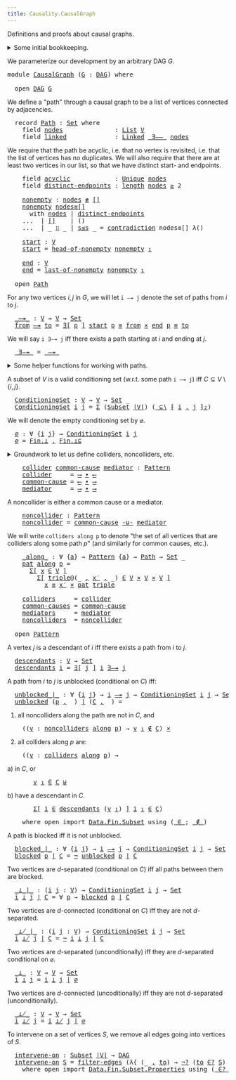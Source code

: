```yaml
---
title: Causality.CausalGraph
---
```


Definitions and proofs about causal graphs.

<details>
<summary>Some initial bookkeeping.</summary>
<div>
<pre class="Agda"><a id="153" class="Symbol">{-#</a> <a id="157" class="Keyword">OPTIONS</a> <a id="165" class="Pragma">--without-K</a> <a id="177" class="Pragma">--safe</a> <a id="184" class="Symbol">#-}</a>

<a id="189" class="Keyword">module</a> <a id="196" href="Causality.CausalGraph.html" class="Module">Causality.CausalGraph</a> <a id="218" class="Keyword">where</a>
</pre>
We import some of the other files in this project (to see the documentation for a module, click on its name).

<pre class="Agda"><a id="348" class="Keyword">open</a> <a id="353" class="Keyword">import</a> <a id="360" href="Causality.Data.Fin.Subset.html" class="Module">Causality.Data.Fin.Subset</a>
<a id="386" class="Keyword">open</a> <a id="391" class="Keyword">import</a> <a id="398" href="Causality.Data.Graph.html" class="Module">Causality.Data.Graph</a>
<a id="419" class="Keyword">open</a> <a id="424" class="Keyword">import</a> <a id="431" href="Causality.Data.Graphoid.html" class="Module">Causality.Data.Graphoid</a>
<a id="455" class="Keyword">open</a> <a id="460" class="Keyword">import</a> <a id="467" href="Causality.Data.List.html" class="Module">Causality.Data.List</a>
</pre>
<details>
<summary>Standard library imports.</summary>
<div>
<pre class="Agda"><a id="561" class="Keyword">open</a> <a id="566" class="Keyword">import</a> <a id="573" href="Data.Fin.html" class="Module">Data.Fin</a> <a id="582" class="Keyword">using</a> <a id="588" class="Symbol">(</a><a id="589" href="Data.Fin.Base.html#1307" class="Datatype">Fin</a><a id="592" class="Symbol">)</a>
<a id="594" class="Keyword">open</a> <a id="599" class="Keyword">import</a> <a id="606" href="Data.Fin.Subset.html" class="Module">Data.Fin.Subset</a> <a id="622" class="Keyword">using</a> <a id="628" class="Symbol">(</a><a id="629" href="Data.Fin.Subset.html#1059" class="Function">Subset</a><a id="635" class="Symbol">;</a> <a id="637" href="Data.Fin.Subset.html#2378" class="Function">⋃</a><a id="638" class="Symbol">)</a>
<a id="640" class="Keyword">import</a> <a id="647" href="Data.Fin.Subset.html" class="Module">Data.Fin.Subset</a> <a id="663" class="Symbol">as</a> <a id="666" class="Module">Fin</a>
<a id="670" class="Keyword">import</a> <a id="677" href="Data.Fin.Subset.Properties.html" class="Module">Data.Fin.Subset.Properties</a> <a id="704" class="Symbol">as</a> <a id="707" class="Module">Fin</a>
<a id="711" class="Keyword">open</a> <a id="716" class="Keyword">import</a> <a id="723" href="Data.List.html" class="Module">Data.List</a> <a id="733" class="Keyword">using</a> <a id="739" class="Symbol">(</a><a id="740" href="Agda.Builtin.List.html#130" class="Datatype">List</a><a id="744" class="Symbol">;</a> <a id="746" href="Agda.Builtin.List.html#182" class="InductiveConstructor Operator">_∷_</a><a id="749" class="Symbol">;</a> <a id="751" href="Data.List.Base.html#7370" class="InductiveConstructor">[]</a><a id="753" class="Symbol">;</a> <a id="755" href="Data.List.Base.html#5067" class="Function">length</a><a id="761" class="Symbol">)</a>
<a id="763" class="Keyword">open</a> <a id="768" class="Keyword">import</a> <a id="775" href="Data.List.Relation.Unary.Linked.html" class="Module">Data.List.Relation.Unary.Linked</a> <a id="807" class="Keyword">using</a> <a id="813" class="Symbol">(</a><a id="814" href="Data.List.Relation.Unary.Linked.html#1312" class="Datatype">Linked</a><a id="820" class="Symbol">)</a>
<a id="822" class="Keyword">open</a> <a id="827" class="Keyword">import</a> <a id="834" href="Data.List.Relation.Unary.Unique.Propositional.html" class="Module">Data.List.Relation.Unary.Unique.Propositional</a> <a id="880" class="Keyword">using</a> <a id="886" class="Symbol">(</a><a id="887" href="Data.List.Relation.Unary.Unique.Setoid.html#737" class="Datatype">Unique</a><a id="893" class="Symbol">)</a>
<a id="895" class="Keyword">import</a> <a id="902" href="Data.List.Relation.Unary.Unique.Propositional.Properties.html" class="Module">Data.List.Relation.Unary.Unique.Propositional.Properties</a> <a id="959" class="Symbol">as</a> <a id="962" class="Module">Unique</a>
<a id="969" class="Keyword">open</a> <a id="974" class="Keyword">import</a> <a id="981" href="Data.Nat.html" class="Module">Data.Nat</a> <a id="990" class="Keyword">using</a> <a id="996" class="Symbol">(</a><a id="997" href="Agda.Builtin.Nat.html#186" class="Datatype">ℕ</a><a id="998" class="Symbol">;</a> <a id="1000" href="Data.Nat.Base.html#1903" class="Function Operator">_≥_</a><a id="1003" class="Symbol">;</a> <a id="1005" href="Data.Nat.Base.html#1609" class="InductiveConstructor">s≤s</a><a id="1008" class="Symbol">)</a>
<a id="1010" class="Keyword">open</a> <a id="1015" class="Keyword">import</a> <a id="1022" href="Data.Product.html" class="Module">Data.Product</a> <a id="1035" class="Keyword">using</a> <a id="1041" class="Symbol">(</a><a id="1042" href="Data.Product.html#1094" class="Function">∃-syntax</a><a id="1050" class="Symbol">;</a> <a id="1052" href="Agda.Builtin.Sigma.html#148" class="Record">Σ</a><a id="1053" class="Symbol">;</a> <a id="1055" href="Data.Product.Base.html#867" class="Function">Σ-syntax</a><a id="1063" class="Symbol">;</a> <a id="1065" href="Data.Product.Base.html#1118" class="Function Operator">_×_</a><a id="1068" class="Symbol">;</a> <a id="1070" href="Agda.Builtin.Sigma.html#218" class="InductiveConstructor Operator">_,_</a><a id="1073" class="Symbol">)</a> <a id="1075" class="Keyword">renaming</a> <a id="1084" class="Symbol">(</a><a id="1085" href="Data.Product.Base.html#617" class="Field">proj₁</a> <a id="1091" class="Symbol">to</a> <a id="1094" class="Field">_₁</a><a id="1096" class="Symbol">)</a>
<a id="1098" class="Keyword">open</a> <a id="1103" class="Keyword">import</a> <a id="1110" href="Data.Sum.html" class="Module">Data.Sum</a> <a id="1119" class="Keyword">using</a> <a id="1125" class="Symbol">(</a><a id="1126" href="Data.Sum.Base.html#625" class="Datatype Operator">_⊎_</a><a id="1129" class="Symbol">)</a>
<a id="1131" class="Keyword">open</a> <a id="1136" class="Keyword">import</a> <a id="1143" href="Function.html" class="Module">Function</a> <a id="1152" class="Keyword">using</a> <a id="1158" class="Symbol">(</a><a id="1159" href="Function.Base.html#1115" class="Function Operator">_∘_</a><a id="1162" class="Symbol">;</a> <a id="1164" href="Function.Base.html#4062" class="Function Operator">case_of_</a><a id="1172" class="Symbol">)</a>
<a id="1174" class="Keyword">open</a> <a id="1179" class="Keyword">import</a> <a id="1186" href="Relation.Binary.PropositionalEquality.html" class="Module">Relation.Binary.PropositionalEquality</a> <a id="1224" class="Keyword">using</a> <a id="1230" class="Symbol">(</a><a id="1231" href="Agda.Builtin.Equality.html#133" class="Datatype Operator">_≡_</a><a id="1234" class="Symbol">;</a> <a id="1236" href="Relation.Binary.PropositionalEquality.Core.html#853" class="Function Operator">_≢_</a><a id="1239" class="Symbol">;</a> <a id="1241" href="Agda.Builtin.Equality.html#190" class="InductiveConstructor">refl</a><a id="1245" class="Symbol">)</a>
<a id="1247" class="Keyword">open</a> <a id="1252" class="Keyword">import</a> <a id="1259" href="Relation.Nullary.html" class="Module">Relation.Nullary</a> <a id="1276" class="Keyword">using</a> <a id="1282" class="Symbol">(</a><a id="1283" href="Relation.Nullary.Negation.Core.html#824" class="Function Operator">¬_</a><a id="1285" class="Symbol">;</a> <a id="1287" href="Relation.Nullary.Decidable.Core.html#2172" class="Function">¬?</a><a id="1289" class="Symbol">;</a> <a id="1291" href="Relation.Nullary.Negation.Core.html#1276" class="Function">contradiction</a><a id="1304" class="Symbol">)</a>
</pre></div>
</details>

<details>
<summary>Some utility functions, for use below.</summary>
<div>
<pre class="Agda"><a id="_-×-_"></a><a id="1411" href="Causality.CausalGraph.html#1411" class="Function Operator">_-×-_</a> <a id="1417" class="Symbol">:</a> <a id="1419" class="Symbol">∀</a> <a id="1421" class="Symbol">{</a><a id="1422" href="Causality.CausalGraph.html#1422" class="Bound">a</a> <a id="1424" href="Causality.CausalGraph.html#1424" class="Bound">b</a> <a id="1426" href="Causality.CausalGraph.html#1426" class="Bound">c</a><a id="1427" class="Symbol">}</a> <a id="1429" class="Symbol">{</a><a id="1430" href="Causality.CausalGraph.html#1430" class="Bound">A</a> <a id="1432" class="Symbol">:</a> <a id="1434" href="Agda.Primitive.html#320" class="Primitive">Set</a> <a id="1438" href="Causality.CausalGraph.html#1422" class="Bound">a</a><a id="1439" class="Symbol">}</a> <a id="1441" class="Symbol">→</a> <a id="1443" class="Symbol">(</a><a id="1444" href="Causality.CausalGraph.html#1430" class="Bound">A</a> <a id="1446" class="Symbol">→</a> <a id="1448" href="Agda.Primitive.html#320" class="Primitive">Set</a> <a id="1452" href="Causality.CausalGraph.html#1424" class="Bound">b</a><a id="1453" class="Symbol">)</a> <a id="1455" class="Symbol">→</a> <a id="1457" class="Symbol">(</a><a id="1458" href="Causality.CausalGraph.html#1430" class="Bound">A</a> <a id="1460" class="Symbol">→</a> <a id="1462" href="Agda.Primitive.html#320" class="Primitive">Set</a> <a id="1466" href="Causality.CausalGraph.html#1426" class="Bound">c</a><a id="1467" class="Symbol">)</a> <a id="1469" class="Symbol">→</a> <a id="1471" class="Symbol">(</a><a id="1472" href="Causality.CausalGraph.html#1430" class="Bound">A</a> <a id="1474" class="Symbol">→</a> <a id="1476" href="Agda.Primitive.html#320" class="Primitive">Set</a> <a id="1480" class="Symbol">_)</a>
<a id="1483" href="Causality.CausalGraph.html#1483" class="Bound">P</a> <a id="1485" href="Causality.CausalGraph.html#1411" class="Function Operator">-×-</a> <a id="1489" href="Causality.CausalGraph.html#1489" class="Bound">Q</a> <a id="1491" class="Symbol">=</a> <a id="1493" class="Symbol">λ</a> <a id="1495" href="Causality.CausalGraph.html#1495" class="Bound">x</a> <a id="1497" class="Symbol">→</a> <a id="1499" href="Causality.CausalGraph.html#1483" class="Bound">P</a> <a id="1501" href="Causality.CausalGraph.html#1495" class="Bound">x</a> <a id="1503" href="Data.Product.Base.html#1118" class="Function Operator">×</a> <a id="1505" href="Causality.CausalGraph.html#1489" class="Bound">Q</a> <a id="1507" href="Causality.CausalGraph.html#1495" class="Bound">x</a>

<a id="_-⊎-_"></a><a id="1510" href="Causality.CausalGraph.html#1510" class="Function Operator">_-⊎-_</a> <a id="1516" class="Symbol">:</a> <a id="1518" class="Symbol">∀</a> <a id="1520" class="Symbol">{</a><a id="1521" href="Causality.CausalGraph.html#1521" class="Bound">a</a> <a id="1523" href="Causality.CausalGraph.html#1523" class="Bound">b</a> <a id="1525" href="Causality.CausalGraph.html#1525" class="Bound">c</a><a id="1526" class="Symbol">}</a> <a id="1528" class="Symbol">{</a><a id="1529" href="Causality.CausalGraph.html#1529" class="Bound">A</a> <a id="1531" class="Symbol">:</a> <a id="1533" href="Agda.Primitive.html#320" class="Primitive">Set</a> <a id="1537" href="Causality.CausalGraph.html#1521" class="Bound">a</a><a id="1538" class="Symbol">}</a> <a id="1540" class="Symbol">→</a> <a id="1542" class="Symbol">(</a><a id="1543" href="Causality.CausalGraph.html#1529" class="Bound">A</a> <a id="1545" class="Symbol">→</a> <a id="1547" href="Agda.Primitive.html#320" class="Primitive">Set</a> <a id="1551" href="Causality.CausalGraph.html#1523" class="Bound">b</a><a id="1552" class="Symbol">)</a> <a id="1554" class="Symbol">→</a> <a id="1556" class="Symbol">(</a><a id="1557" href="Causality.CausalGraph.html#1529" class="Bound">A</a> <a id="1559" class="Symbol">→</a> <a id="1561" href="Agda.Primitive.html#320" class="Primitive">Set</a> <a id="1565" href="Causality.CausalGraph.html#1525" class="Bound">c</a><a id="1566" class="Symbol">)</a> <a id="1568" class="Symbol">→</a> <a id="1570" class="Symbol">(</a><a id="1571" href="Causality.CausalGraph.html#1529" class="Bound">A</a> <a id="1573" class="Symbol">→</a> <a id="1575" href="Agda.Primitive.html#320" class="Primitive">Set</a> <a id="1579" class="Symbol">_)</a>
<a id="1582" href="Causality.CausalGraph.html#1582" class="Bound">P</a> <a id="1584" href="Causality.CausalGraph.html#1510" class="Function Operator">-⊎-</a> <a id="1588" href="Causality.CausalGraph.html#1588" class="Bound">Q</a> <a id="1590" class="Symbol">=</a> <a id="1592" class="Symbol">λ</a> <a id="1594" href="Causality.CausalGraph.html#1594" class="Bound">x</a> <a id="1596" class="Symbol">→</a> <a id="1598" href="Causality.CausalGraph.html#1582" class="Bound">P</a> <a id="1600" href="Causality.CausalGraph.html#1594" class="Bound">x</a> <a id="1602" href="Data.Sum.Base.html#625" class="Datatype Operator">⊎</a> <a id="1604" href="Causality.CausalGraph.html#1588" class="Bound">Q</a> <a id="1606" href="Causality.CausalGraph.html#1594" class="Bound">x</a>
</pre></div>
</details>
</div>
</details>

We parameterize our development by an arbitrary DAG $G$.

<pre class="Agda"><a id="1715" class="Keyword">module</a> <a id="CausalGraph"></a><a id="1722" href="Causality.CausalGraph.html#1722" class="Module">CausalGraph</a> <a id="1734" class="Symbol">(</a><a id="1735" href="Causality.CausalGraph.html#1735" class="Bound">G</a> <a id="1737" class="Symbol">:</a> <a id="1739" href="Causality.Data.Graph.html#2298" class="Record">DAG</a><a id="1742" class="Symbol">)</a> <a id="1744" class="Keyword">where</a>

  <a id="1753" class="Keyword">open</a> <a id="1758" href="Causality.Data.Graph.html#2298" class="Module">DAG</a> <a id="1762" href="Causality.CausalGraph.html#1735" class="Bound">G</a>
</pre>
We define a "path" through a causal graph to be a list of vertices connected by adjacencies.

<pre class="Agda">  <a id="1873" class="Keyword">record</a> <a id="CausalGraph.Path"></a><a id="1880" href="Causality.CausalGraph.html#1880" class="Record">Path</a> <a id="1885" class="Symbol">:</a> <a id="1887" href="Agda.Primitive.html#320" class="Primitive">Set</a> <a id="1891" class="Keyword">where</a>
    <a id="1901" class="Keyword">field</a> <a id="CausalGraph.Path.nodes"></a><a id="1907" href="Causality.CausalGraph.html#1907" class="Field">nodes</a>              <a id="1926" class="Symbol">:</a> <a id="1928" href="Agda.Builtin.List.html#130" class="Datatype">List</a> <a id="1933" href="Causality.Data.Graph.html#745" class="Function">V</a>
    <a id="1939" class="Keyword">field</a> <a id="CausalGraph.Path.linked"></a><a id="1945" href="Causality.CausalGraph.html#1945" class="Field">linked</a>             <a id="1964" class="Symbol">:</a> <a id="1966" href="Data.List.Relation.Unary.Linked.html#1312" class="Datatype">Linked</a> <a id="1973" href="Causality.Data.Graph.html#985" class="Function Operator">_∃——_</a> <a id="1979" href="Causality.CausalGraph.html#1907" class="Field">nodes</a>
</pre>
We require that the path be acyclic, i.e. that no vertex is revisited, i.e. that the list of vertices
has no duplicates. We will also require that there are at least two vertices in our list, so that
we have distinct start- and endpoints.

<pre class="Agda">    <a id="2238" class="Keyword">field</a> <a id="CausalGraph.Path.acyclic"></a><a id="2244" href="Causality.CausalGraph.html#2244" class="Field">acyclic</a>            <a id="2263" class="Symbol">:</a> <a id="2265" href="Data.List.Relation.Unary.Unique.Setoid.html#737" class="Datatype">Unique</a> <a id="2272" href="Causality.CausalGraph.html#1907" class="Field">nodes</a>
    <a id="2282" class="Keyword">field</a> <a id="CausalGraph.Path.distinct-endpoints"></a><a id="2288" href="Causality.CausalGraph.html#2288" class="Field">distinct-endpoints</a> <a id="2307" class="Symbol">:</a> <a id="2309" href="Data.List.Base.html#5067" class="Function">length</a> <a id="2316" href="Causality.CausalGraph.html#1907" class="Field">nodes</a> <a id="2322" href="Data.Nat.Base.html#1903" class="Function Operator">≥</a> <a id="2324" class="Number">2</a>

    <a id="CausalGraph.Path.nonempty"></a><a id="2331" href="Causality.CausalGraph.html#2331" class="Function">nonempty</a> <a id="2340" class="Symbol">:</a> <a id="2342" href="Causality.CausalGraph.html#1907" class="Field">nodes</a> <a id="2348" href="Relation.Binary.PropositionalEquality.Core.html#853" class="Function Operator">≢</a> <a id="2350" href="Agda.Builtin.List.html#167" class="InductiveConstructor">[]</a>
    <a id="2357" href="Causality.CausalGraph.html#2331" class="Function">nonempty</a> <a id="2366" href="Causality.CausalGraph.html#2366" class="Bound">nodes≡[]</a>
      <a id="2381" class="Keyword">with</a> <a id="2386" href="Causality.CausalGraph.html#1907" class="Field">nodes</a> <a id="2392" class="Symbol">|</a> <a id="2394" href="Causality.CausalGraph.html#2288" class="Field">distinct-endpoints</a>
    <a id="2417" class="Symbol">...</a>  <a id="2422" class="Symbol">|</a> <a id="2424" href="Agda.Builtin.List.html#167" class="InductiveConstructor">[]</a>    <a id="2430" class="Symbol">|</a> <a id="2432" class="Symbol">()</a>
    <a id="2439" class="Symbol">...</a>  <a id="2444" class="Symbol">|</a> <a id="2446" class="Symbol">_</a> <a id="2448" href="Agda.Builtin.List.html#182" class="InductiveConstructor Operator">∷</a> <a id="2450" class="Symbol">_</a> <a id="2452" class="Symbol">|</a> <a id="2454" href="Data.Nat.Base.html#1609" class="InductiveConstructor">s≤s</a> <a id="2458" class="Symbol">_</a> <a id="2460" class="Symbol">=</a> <a id="2462" href="Relation.Nullary.Negation.Core.html#1276" class="Function">contradiction</a> <a id="2476" class="Bound">nodes≡[]</a> <a id="2485" class="Symbol">λ()</a>

    <a id="CausalGraph.Path.start"></a><a id="2494" href="Causality.CausalGraph.html#2494" class="Function">start</a> <a id="2500" class="Symbol">:</a> <a id="2502" href="Causality.Data.Graph.html#745" class="Function">V</a>
    <a id="2508" href="Causality.CausalGraph.html#2494" class="Function">start</a> <a id="2514" class="Symbol">=</a> <a id="2516" href="Causality.Data.List.html#3092" class="Function">head-of-nonempty</a> <a id="2533" href="Causality.CausalGraph.html#2331" class="Function">nonempty</a> <a id="2542" href="Causality.CausalGraph.html#1094" class="Field Operator">₁</a>

    <a id="CausalGraph.Path.end"></a><a id="2549" href="Causality.CausalGraph.html#2549" class="Function">end</a> <a id="2553" class="Symbol">:</a> <a id="2555" href="Causality.Data.Graph.html#745" class="Function">V</a>
    <a id="2561" href="Causality.CausalGraph.html#2549" class="Function">end</a> <a id="2565" class="Symbol">=</a> <a id="2567" href="Causality.Data.List.html#2810" class="Function">last-of-nonempty</a> <a id="2584" href="Causality.CausalGraph.html#2331" class="Function">nonempty</a> <a id="2593" href="Causality.CausalGraph.html#1094" class="Field Operator">₁</a>

  <a id="2598" class="Keyword">open</a> <a id="2603" href="Causality.CausalGraph.html#1880" class="Module">Path</a>
</pre>
For any two vertices $i, j$ in $G$, we will let `i —↠ j` denote the set of paths from $i$ to $j$.

<pre class="Agda">  <a id="CausalGraph._—↠_"></a><a id="2722" href="Causality.CausalGraph.html#2722" class="Function Operator">_—↠_</a> <a id="2727" class="Symbol">:</a> <a id="2729" href="Causality.Data.Graph.html#745" class="Function">V</a> <a id="2731" class="Symbol">→</a> <a id="2733" href="Causality.Data.Graph.html#745" class="Function">V</a> <a id="2735" class="Symbol">→</a> <a id="2737" href="Agda.Primitive.html#320" class="Primitive">Set</a>
  <a id="2743" href="Causality.CausalGraph.html#2743" class="Bound">from</a> <a id="2748" href="Causality.CausalGraph.html#2722" class="Function Operator">—↠</a> <a id="2751" href="Causality.CausalGraph.html#2751" class="Bound">to</a> <a id="2754" class="Symbol">=</a> <a id="2756" href="Data.Product.html#1094" class="Function">∃[</a> <a id="2759" href="Causality.CausalGraph.html#2759" class="Bound">p</a> <a id="2761" href="Data.Product.html#1094" class="Function">]</a> <a id="2763" href="Causality.CausalGraph.html#2494" class="Function">start</a> <a id="2769" href="Causality.CausalGraph.html#2759" class="Bound">p</a> <a id="2771" href="Agda.Builtin.Equality.html#133" class="Datatype Operator">≡</a> <a id="2773" href="Causality.CausalGraph.html#2743" class="Bound">from</a> <a id="2778" href="Data.Product.Base.html#1118" class="Function Operator">×</a> <a id="2780" href="Causality.CausalGraph.html#2549" class="Function">end</a> <a id="2784" href="Causality.CausalGraph.html#2759" class="Bound">p</a> <a id="2786" href="Agda.Builtin.Equality.html#133" class="Datatype Operator">≡</a> <a id="2788" href="Causality.CausalGraph.html#2751" class="Bound">to</a>
</pre>
We will say `i ∃—↠ j` iff there exists a path starting at $i$ and ending at $j$.

<pre class="Agda">  <a id="CausalGraph._∃—↠_"></a><a id="2888" href="Causality.CausalGraph.html#2888" class="Function Operator">_∃—↠_</a> <a id="2894" class="Symbol">=</a> <a id="2896" href="Causality.CausalGraph.html#2722" class="Function Operator">_—↠_</a>
</pre>
<details>
<summary>Some helper functions for working with paths.</summary>
<div>
<pre class="Agda">  <a id="CausalGraph.triples-along"></a><a id="2997" href="Causality.CausalGraph.html#2997" class="Function">triples-along</a> <a id="3011" class="Symbol">:</a> <a id="3013" href="Causality.CausalGraph.html#1880" class="Record">Path</a> <a id="3018" class="Symbol">→</a> <a id="3020" href="Agda.Builtin.List.html#130" class="Datatype">List</a> <a id="3025" class="Symbol">(</a><a id="3026" href="Causality.Data.Graph.html#745" class="Function">V</a> <a id="3028" href="Data.Product.Base.html#1118" class="Function Operator">×</a> <a id="3030" href="Causality.Data.Graph.html#745" class="Function">V</a> <a id="3032" href="Data.Product.Base.html#1118" class="Function Operator">×</a> <a id="3034" href="Causality.Data.Graph.html#745" class="Function">V</a><a id="3035" class="Symbol">)</a>
  <a id="3039" href="Causality.CausalGraph.html#2997" class="Function">triples-along</a> <a id="3053" class="Symbol">=</a> <a id="3055" href="Causality.Data.List.html#2358" class="Function">triples</a> <a id="3063" href="Function.Base.html#1115" class="Function Operator">∘</a> <a id="3065" href="Causality.CausalGraph.html#1907" class="Field">nodes</a>

  <a id="CausalGraph._visits_"></a><a id="3074" href="Causality.CausalGraph.html#3074" class="Function Operator">_visits_</a> <a id="3083" class="Symbol">:</a> <a id="3085" class="Symbol">(</a><a id="3086" href="Causality.CausalGraph.html#3086" class="Bound">p</a> <a id="3088" class="Symbol">:</a> <a id="3090" href="Causality.CausalGraph.html#1880" class="Record">Path</a><a id="3094" class="Symbol">)</a> <a id="3096" class="Symbol">→</a> <a id="3098" class="Symbol">(</a><a id="3099" href="Causality.CausalGraph.html#3099" class="Bound">v</a> <a id="3101" class="Symbol">:</a> <a id="3103" href="Causality.Data.Graph.html#745" class="Function">V</a><a id="3104" class="Symbol">)</a> <a id="3106" class="Symbol">→</a> <a id="3108" href="Agda.Primitive.html#320" class="Primitive">Set</a>
  <a id="3114" href="Causality.CausalGraph.html#3114" class="Bound">p</a> <a id="3116" href="Causality.CausalGraph.html#3074" class="Function Operator">visits</a> <a id="3123" href="Causality.CausalGraph.html#3123" class="Bound">v</a> <a id="3125" class="Symbol">=</a> <a id="3127" href="Causality.CausalGraph.html#3123" class="Bound">v</a> <a id="3129" href="Data.List.Membership.Setoid.html#856" class="Function Operator">∈</a> <a id="3131" href="Causality.CausalGraph.html#1907" class="Field">nodes</a> <a id="3137" href="Causality.CausalGraph.html#3114" class="Bound">p</a>
    <a id="3143" class="Keyword">where</a> <a id="3149" class="Keyword">open</a> <a id="3154" class="Keyword">import</a> <a id="3161" href="Data.List.Membership.Propositional.html" class="Module">Data.List.Membership.Propositional</a> <a id="3196" class="Keyword">using</a> <a id="3202" class="Symbol">(</a><a id="3203" href="Data.List.Membership.Setoid.html#856" class="Function Operator">_∈_</a><a id="3206" class="Symbol">)</a>
</pre></div>
</details>

A subset of $V$ is a valid conditioning set (w.r.t. some path `i —↠ j`) iff $C \subseteq V \setminus \{ i , j \}$.

<pre class="Agda">  <a id="CausalGraph.ConditioningSet"></a><a id="3357" href="Causality.CausalGraph.html#3357" class="Function">ConditioningSet</a> <a id="3373" class="Symbol">:</a> <a id="3375" href="Causality.Data.Graph.html#745" class="Function">V</a> <a id="3377" class="Symbol">→</a> <a id="3379" href="Causality.Data.Graph.html#745" class="Function">V</a> <a id="3381" class="Symbol">→</a> <a id="3383" href="Agda.Primitive.html#320" class="Primitive">Set</a> <a id="3387" class="Symbol">_</a>
  <a id="3391" href="Causality.CausalGraph.html#3357" class="Function">ConditioningSet</a> <a id="3407" href="Causality.CausalGraph.html#3407" class="Bound">i</a> <a id="3409" href="Causality.CausalGraph.html#3409" class="Bound">j</a> <a id="3411" class="Symbol">=</a> <a id="3413" href="Agda.Builtin.Sigma.html#148" class="Record">Σ</a> <a id="3415" class="Symbol">(</a><a id="3416" href="Data.Fin.Subset.html#1059" class="Function">Subset</a> <a id="3423" href="Causality.Data.Graph.html#734" class="Function">|V|</a><a id="3426" class="Symbol">)</a> <a id="3428" class="Symbol">(</a><a id="3429" href="Causality.Data.Fin.Subset.html#5305" class="Function Operator">_⊆∖</a> <a id="3433" href="Causality.Data.Fin.Subset.html#5360" class="Function Operator">⁅</a> <a id="3435" href="Causality.CausalGraph.html#3407" class="Bound">i</a> <a id="3437" href="Agda.Builtin.Sigma.html#218" class="InductiveConstructor Operator">,</a> <a id="3439" href="Causality.CausalGraph.html#3409" class="Bound">j</a> <a id="3441" href="Causality.Data.Fin.Subset.html#5360" class="Function Operator">⁆₂</a><a id="3443" class="Symbol">)</a>
</pre>
We will denote the empty conditioning set by $\varnothing$.

<pre class="Agda">  <a id="CausalGraph.∅"></a><a id="3521" href="Causality.CausalGraph.html#3521" class="Function">∅</a> <a id="3523" class="Symbol">:</a> <a id="3525" class="Symbol">∀</a> <a id="3527" class="Symbol">{</a><a id="3528" href="Causality.CausalGraph.html#3528" class="Bound">i</a> <a id="3530" href="Causality.CausalGraph.html#3530" class="Bound">j</a><a id="3531" class="Symbol">}</a> <a id="3533" class="Symbol">→</a> <a id="3535" href="Causality.CausalGraph.html#3357" class="Function">ConditioningSet</a> <a id="3551" href="Causality.CausalGraph.html#3528" class="Bound">i</a> <a id="3553" href="Causality.CausalGraph.html#3530" class="Bound">j</a>
  <a id="3557" href="Causality.CausalGraph.html#3521" class="Function">∅</a> <a id="3559" class="Symbol">=</a> <a id="3561" href="Data.Fin.Subset.html#1208" class="Function">Fin.⊥</a> <a id="3567" href="Agda.Builtin.Sigma.html#218" class="InductiveConstructor Operator">,</a> <a id="3569" href="Data.Fin.Subset.Properties.html#4375" class="Function">Fin.⊥⊆</a>
</pre>
<details>
<summary>Groundwork to let us define colliders, noncolliders, etc.</summary>
<div>
<pre class="Agda">  <a id="3684" class="Keyword">module</a> <a id="CausalGraph.Pattern"></a><a id="3691" href="Causality.CausalGraph.html#3691" class="Module">Pattern</a> <a id="3699" class="Keyword">where</a>

    <a id="CausalGraph.Pattern.Pattern"></a><a id="3710" href="Causality.CausalGraph.html#3710" class="Function">Pattern</a> <a id="3718" class="Symbol">:</a> <a id="3720" class="Symbol">∀</a> <a id="3722" class="Symbol">{</a><a id="3723" href="Causality.CausalGraph.html#3723" class="Bound">a</a><a id="3724" class="Symbol">}</a> <a id="3726" class="Symbol">→</a> <a id="3728" href="Agda.Primitive.html#320" class="Primitive">Set</a> <a id="3732" class="Symbol">_</a>
    <a id="3738" href="Causality.CausalGraph.html#3710" class="Function">Pattern</a> <a id="3746" class="Symbol">{</a><a id="3747" href="Causality.CausalGraph.html#3747" class="Bound">a</a><a id="3748" class="Symbol">}</a> <a id="3750" class="Symbol">=</a> <a id="3752" href="Causality.Data.Graph.html#745" class="Function">V</a> <a id="3754" href="Data.Product.Base.html#1118" class="Function Operator">×</a> <a id="3756" href="Causality.Data.Graph.html#745" class="Function">V</a> <a id="3758" href="Data.Product.Base.html#1118" class="Function Operator">×</a> <a id="3760" href="Causality.Data.Graph.html#745" class="Function">V</a> <a id="3762" class="Symbol">→</a> <a id="3764" href="Agda.Primitive.html#320" class="Primitive">Set</a> <a id="3768" href="Causality.CausalGraph.html#3747" class="Bound">a</a>


    <a id="3776" class="Keyword">module</a> <a id="CausalGraph.Pattern.Notation"></a><a id="3783" href="Causality.CausalGraph.html#3783" class="Module">Notation</a> <a id="3792" class="Keyword">where</a>

      <a id="CausalGraph.Pattern.Notation._∙_"></a><a id="3805" href="Causality.CausalGraph.html#3805" class="Function Operator">_∙_</a> <a id="3809" class="Symbol">:</a> <a id="3811" class="Symbol">∀</a> <a id="3813" class="Symbol">{</a><a id="3814" href="Causality.CausalGraph.html#3814" class="Bound">a</a> <a id="3816" href="Causality.CausalGraph.html#3816" class="Bound">b</a><a id="3817" class="Symbol">}</a> <a id="3819" class="Symbol">→</a> <a id="3821" class="Symbol">(</a><a id="3822" href="Causality.Data.Graph.html#745" class="Function">V</a> <a id="3824" class="Symbol">→</a> <a id="3826" href="Causality.Data.Graph.html#745" class="Function">V</a> <a id="3828" class="Symbol">→</a> <a id="3830" href="Agda.Primitive.html#320" class="Primitive">Set</a> <a id="3834" href="Causality.CausalGraph.html#3814" class="Bound">a</a><a id="3835" class="Symbol">)</a> <a id="3837" class="Symbol">→</a> <a id="3839" class="Symbol">(</a><a id="3840" href="Causality.Data.Graph.html#745" class="Function">V</a> <a id="3842" class="Symbol">→</a> <a id="3844" href="Causality.Data.Graph.html#745" class="Function">V</a> <a id="3846" class="Symbol">→</a> <a id="3848" href="Agda.Primitive.html#320" class="Primitive">Set</a> <a id="3852" href="Causality.CausalGraph.html#3816" class="Bound">b</a><a id="3853" class="Symbol">)</a> <a id="3855" class="Symbol">→</a> <a id="3857" href="Causality.CausalGraph.html#3710" class="Function">Pattern</a>
      <a id="3871" href="Causality.CausalGraph.html#3871" class="Bound Operator">_l-x_</a> <a id="3877" href="Causality.CausalGraph.html#3805" class="Function Operator">∙</a> <a id="3879" href="Causality.CausalGraph.html#3879" class="Bound Operator">_x-r_</a> <a id="3885" class="Symbol">=</a> <a id="3887" class="Symbol">λ{</a> <a id="3890" class="Symbol">(</a><a id="3891" href="Causality.CausalGraph.html#3891" class="Bound">l</a> <a id="3893" href="Agda.Builtin.Sigma.html#218" class="InductiveConstructor Operator">,</a> <a id="3895" href="Causality.CausalGraph.html#3895" class="Bound">x</a> <a id="3897" href="Agda.Builtin.Sigma.html#218" class="InductiveConstructor Operator">,</a> <a id="3899" href="Causality.CausalGraph.html#3899" class="Bound">r</a><a id="3900" class="Symbol">)</a> <a id="3902" class="Symbol">→</a> <a id="3904" href="Causality.CausalGraph.html#3891" class="Bound">l</a> <a id="3906" href="Causality.CausalGraph.html#3871" class="Bound Operator">l-x</a> <a id="3910" href="Causality.CausalGraph.html#3895" class="Bound">x</a> <a id="3912" href="Data.Product.Base.html#1118" class="Function Operator">×</a> <a id="3914" href="Causality.CausalGraph.html#3895" class="Bound">x</a> <a id="3916" href="Causality.CausalGraph.html#3879" class="Bound Operator">x-r</a> <a id="3920" href="Causality.CausalGraph.html#3899" class="Bound">r</a> <a id="3922" class="Symbol">}</a>

      <a id="CausalGraph.Pattern.Notation.⟶"></a><a id="3931" href="Causality.CausalGraph.html#3931" class="Function">⟶</a> <a id="3933" class="Symbol">=</a> <a id="3935" href="Causality.Data.Graph.html#822" class="Function Operator">_∃⟶_</a>
      <a id="CausalGraph.Pattern.Notation.⟵"></a><a id="3946" href="Causality.CausalGraph.html#3946" class="Function">⟵</a> <a id="3948" class="Symbol">=</a> <a id="3950" href="Causality.Data.Graph.html#940" class="Function Operator">_∃⟵_</a>

    <a id="3960" class="Keyword">open</a> <a id="3965" href="Causality.CausalGraph.html#3783" class="Module">Notation</a>
</pre></div>
</details>

<pre class="Agda">    <a id="CausalGraph.Pattern.collider"></a><a id="4009" href="Causality.CausalGraph.html#4009" class="Function">collider</a> <a id="CausalGraph.Pattern.common-cause"></a><a id="4018" href="Causality.CausalGraph.html#4018" class="Function">common-cause</a> <a id="CausalGraph.Pattern.mediator"></a><a id="4031" href="Causality.CausalGraph.html#4031" class="Function">mediator</a> <a id="4040" class="Symbol">:</a> <a id="4042" href="Causality.CausalGraph.html#3710" class="Function">Pattern</a>
    <a id="4054" href="Causality.CausalGraph.html#4009" class="Function">collider</a>     <a id="4067" class="Symbol">=</a> <a id="4069" href="Causality.CausalGraph.html#3931" class="Function">⟶</a> <a id="4071" href="Causality.CausalGraph.html#3805" class="Function Operator">∙</a> <a id="4073" href="Causality.CausalGraph.html#3946" class="Function">⟵</a>
    <a id="4079" href="Causality.CausalGraph.html#4018" class="Function">common-cause</a> <a id="4092" class="Symbol">=</a> <a id="4094" href="Causality.CausalGraph.html#3946" class="Function">⟵</a> <a id="4096" href="Causality.CausalGraph.html#3805" class="Function Operator">∙</a> <a id="4098" href="Causality.CausalGraph.html#3931" class="Function">⟶</a>
    <a id="4104" href="Causality.CausalGraph.html#4031" class="Function">mediator</a>     <a id="4117" class="Symbol">=</a> <a id="4119" href="Causality.CausalGraph.html#3931" class="Function">⟶</a> <a id="4121" href="Causality.CausalGraph.html#3805" class="Function Operator">∙</a> <a id="4123" href="Causality.CausalGraph.html#3931" class="Function">⟶</a>
</pre>
A noncollider is either a common cause or a mediator.

<pre class="Agda">    <a id="CausalGraph.Pattern.noncollider"></a><a id="4197" href="Causality.CausalGraph.html#4197" class="Function">noncollider</a> <a id="4209" class="Symbol">:</a> <a id="4211" href="Causality.CausalGraph.html#3710" class="Function">Pattern</a>
    <a id="4223" href="Causality.CausalGraph.html#4197" class="Function">noncollider</a> <a id="4235" class="Symbol">=</a> <a id="4237" href="Causality.CausalGraph.html#4018" class="Function">common-cause</a> <a id="4250" href="Causality.CausalGraph.html#1510" class="Function Operator">-⊎-</a> <a id="4254" href="Causality.CausalGraph.html#4031" class="Function">mediator</a>
</pre>
We will write `colliders along p` to denote "the set of all vertices that are colliders along some path $p$"
(and similarly for common causes, etc.).

<pre class="Agda">    <a id="CausalGraph.Pattern._along_"></a><a id="4431" href="Causality.CausalGraph.html#4431" class="Function Operator">_along_</a> <a id="4439" class="Symbol">:</a> <a id="4441" class="Symbol">∀</a> <a id="4443" class="Symbol">{</a><a id="4444" href="Causality.CausalGraph.html#4444" class="Bound">a</a><a id="4445" class="Symbol">}</a> <a id="4447" class="Symbol">→</a> <a id="4449" href="Causality.CausalGraph.html#3710" class="Function">Pattern</a> <a id="4457" class="Symbol">{</a><a id="4458" href="Causality.CausalGraph.html#4444" class="Bound">a</a><a id="4459" class="Symbol">}</a> <a id="4461" class="Symbol">→</a> <a id="4463" href="Causality.CausalGraph.html#1880" class="Record">Path</a> <a id="4468" class="Symbol">→</a> <a id="4470" href="Agda.Primitive.html#320" class="Primitive">Set</a> <a id="4474" class="Symbol">_</a>
    <a id="4480" href="Causality.CausalGraph.html#4480" class="Bound">pat</a> <a id="4484" href="Causality.CausalGraph.html#4431" class="Function Operator">along</a> <a id="4490" href="Causality.CausalGraph.html#4490" class="Bound">p</a> <a id="4492" class="Symbol">=</a>
      <a id="4500" href="Data.Product.Base.html#867" class="Function">Σ[</a> <a id="4503" href="Causality.CausalGraph.html#4503" class="Bound">x</a> <a id="4505" href="Data.Product.Base.html#867" class="Function">∈</a> <a id="4507" href="Causality.Data.Graph.html#745" class="Function">V</a> <a id="4509" href="Data.Product.Base.html#867" class="Function">]</a>
        <a id="4519" href="Data.Product.Base.html#867" class="Function">Σ[</a> <a id="4522" href="Causality.CausalGraph.html#4522" class="Bound">triple</a><a id="4528" class="Symbol">@(_</a> <a id="4532" href="Agda.Builtin.Sigma.html#218" class="InductiveConstructor Operator">,</a> <a id="4534" href="Causality.CausalGraph.html#4534" class="Bound">x′</a> <a id="4537" href="Agda.Builtin.Sigma.html#218" class="InductiveConstructor Operator">,</a> <a id="4539" class="Symbol">_)</a> <a id="4542" href="Data.Product.Base.html#867" class="Function">∈</a> <a id="4544" href="Causality.Data.Graph.html#745" class="Function">V</a> <a id="4546" href="Data.Product.Base.html#1118" class="Function Operator">×</a> <a id="4548" href="Causality.Data.Graph.html#745" class="Function">V</a> <a id="4550" href="Data.Product.Base.html#1118" class="Function Operator">×</a> <a id="4552" href="Causality.Data.Graph.html#745" class="Function">V</a> <a id="4554" href="Data.Product.Base.html#867" class="Function">]</a>
          <a id="4566" href="Causality.CausalGraph.html#4503" class="Bound">x</a> <a id="4568" href="Agda.Builtin.Equality.html#133" class="Datatype Operator">≡</a> <a id="4570" href="Causality.CausalGraph.html#4534" class="Bound">x′</a> <a id="4573" href="Data.Product.Base.html#1118" class="Function Operator">×</a> <a id="4575" href="Causality.CausalGraph.html#4480" class="Bound">pat</a> <a id="4579" href="Causality.CausalGraph.html#4522" class="Bound">triple</a>

    <a id="CausalGraph.Pattern.colliders"></a><a id="4591" href="Causality.CausalGraph.html#4591" class="Function">colliders</a>     <a id="4605" class="Symbol">=</a> <a id="4607" href="Causality.CausalGraph.html#4009" class="Function">collider</a>
    <a id="CausalGraph.Pattern.common-causes"></a><a id="4620" href="Causality.CausalGraph.html#4620" class="Function">common-causes</a> <a id="4634" class="Symbol">=</a> <a id="4636" href="Causality.CausalGraph.html#4018" class="Function">common-cause</a>
    <a id="CausalGraph.Pattern.mediators"></a><a id="4653" href="Causality.CausalGraph.html#4653" class="Function">mediators</a>     <a id="4667" class="Symbol">=</a> <a id="4669" href="Causality.CausalGraph.html#4031" class="Function">mediator</a>
    <a id="CausalGraph.Pattern.noncolliders"></a><a id="4682" href="Causality.CausalGraph.html#4682" class="Function">noncolliders</a>  <a id="4696" class="Symbol">=</a> <a id="4698" href="Causality.CausalGraph.html#4197" class="Function">noncollider</a>

  <a id="4713" class="Keyword">open</a> <a id="4718" href="Causality.CausalGraph.html#3691" class="Module">Pattern</a>
</pre>
A vertex $j$ is a descendant of $i$ iff there exists a path from $i$ to $j$.

<pre class="Agda">  <a id="CausalGraph.descendants"></a><a id="4819" href="Causality.CausalGraph.html#4819" class="Function">descendants</a> <a id="4831" class="Symbol">:</a> <a id="4833" href="Causality.Data.Graph.html#745" class="Function">V</a> <a id="4835" class="Symbol">→</a> <a id="4837" href="Agda.Primitive.html#320" class="Primitive">Set</a>
  <a id="4843" href="Causality.CausalGraph.html#4819" class="Function">descendants</a> <a id="4855" href="Causality.CausalGraph.html#4855" class="Bound">i</a> <a id="4857" class="Symbol">=</a> <a id="4859" href="Data.Product.html#1094" class="Function">∃[</a> <a id="4862" href="Causality.CausalGraph.html#4862" class="Bound">j</a> <a id="4864" href="Data.Product.html#1094" class="Function">]</a> <a id="4866" href="Causality.CausalGraph.html#4855" class="Bound">i</a> <a id="4868" href="Causality.CausalGraph.html#2888" class="Function Operator">∃—↠</a> <a id="4872" href="Causality.CausalGraph.html#4862" class="Bound">j</a>
</pre>
A path from $i$ to $j$ is unblocked (conditional on $C$) iff:

<pre class="Agda">  <a id="CausalGraph.unblocked_∣_"></a><a id="4952" href="Causality.CausalGraph.html#4952" class="Function Operator">unblocked_∣_</a> <a id="4965" class="Symbol">:</a> <a id="4967" class="Symbol">∀</a> <a id="4969" class="Symbol">{</a><a id="4970" href="Causality.CausalGraph.html#4970" class="Bound">i</a> <a id="4972" href="Causality.CausalGraph.html#4972" class="Bound">j</a><a id="4973" class="Symbol">}</a> <a id="4975" class="Symbol">→</a> <a id="4977" href="Causality.CausalGraph.html#4970" class="Bound">i</a> <a id="4979" href="Causality.CausalGraph.html#2722" class="Function Operator">—↠</a> <a id="4982" href="Causality.CausalGraph.html#4972" class="Bound">j</a> <a id="4984" class="Symbol">→</a> <a id="4986" href="Causality.CausalGraph.html#3357" class="Function">ConditioningSet</a> <a id="5002" href="Causality.CausalGraph.html#4970" class="Bound">i</a> <a id="5004" href="Causality.CausalGraph.html#4972" class="Bound">j</a> <a id="5006" class="Symbol">→</a> <a id="5008" href="Agda.Primitive.html#320" class="Primitive">Set</a>
  <a id="5014" href="Causality.CausalGraph.html#4952" class="Function Operator">unblocked</a> <a id="5024" class="Symbol">(</a><a id="5025" href="Causality.CausalGraph.html#5025" class="Bound">p</a> <a id="5027" href="Agda.Builtin.Sigma.html#218" class="InductiveConstructor Operator">,</a> <a id="5029" class="Symbol">_)</a> <a id="5032" href="Causality.CausalGraph.html#4952" class="Function Operator">∣</a> <a id="5034" class="Symbol">(</a><a id="5035" href="Causality.CausalGraph.html#5035" class="Bound">C</a> <a id="5037" href="Agda.Builtin.Sigma.html#218" class="InductiveConstructor Operator">,</a> <a id="5039" class="Symbol">_)</a> <a id="5042" class="Symbol">=</a>
</pre>
1. all noncolliders along the path are not in $C$, and

<pre class="Agda">    <a id="5117" class="Symbol">((</a><a id="5119" href="Causality.CausalGraph.html#5119" class="Bound">v</a> <a id="5121" class="Symbol">:</a> <a id="5123" href="Causality.CausalGraph.html#4682" class="Function">noncolliders</a> <a id="5136" href="Causality.CausalGraph.html#4431" class="Function Operator">along</a> <a id="5142" href="Causality.CausalGraph.html#5025" class="Bound">p</a><a id="5143" class="Symbol">)</a> <a id="5145" class="Symbol">→</a> <a id="5147" href="Causality.CausalGraph.html#5119" class="Bound">v</a> <a id="5149" href="Causality.CausalGraph.html#1094" class="Field Operator">₁</a> <a id="5151" href="Data.Fin.Subset.html#1629" class="Function Operator">∉</a> <a id="5153" href="Causality.CausalGraph.html#5035" class="Bound">C</a><a id="5154" class="Symbol">)</a> <a id="5156" href="Data.Product.Base.html#1118" class="Function Operator">×</a>
</pre>
2. all colliders along $p$ are:

<pre class="Agda">    <a id="5208" class="Symbol">((</a><a id="5210" href="Causality.CausalGraph.html#5210" class="Bound">v</a> <a id="5212" class="Symbol">:</a> <a id="5214" href="Causality.CausalGraph.html#4591" class="Function">colliders</a> <a id="5224" href="Causality.CausalGraph.html#4431" class="Function Operator">along</a> <a id="5230" href="Causality.CausalGraph.html#5025" class="Bound">p</a><a id="5231" class="Symbol">)</a> <a id="5233" class="Symbol">→</a>
</pre>
   a) in $C$, or

<pre class="Agda">       <a id="5273" href="Causality.CausalGraph.html#5210" class="Bound">v</a> <a id="5275" href="Causality.CausalGraph.html#1094" class="Field Operator">₁</a> <a id="5277" href="Data.Fin.Subset.html#1575" class="Function Operator">∈</a> <a id="5279" href="Causality.CausalGraph.html#5035" class="Bound">C</a> <a id="5281" href="Data.Sum.Base.html#625" class="Datatype Operator">⊎</a>
</pre>
   b) have a descendant in $C$.

<pre class="Agda">       <a id="5336" href="Data.Product.Base.html#867" class="Function">Σ[</a> <a id="5339" href="Causality.CausalGraph.html#5339" class="Bound">i</a> <a id="5341" href="Data.Product.Base.html#867" class="Function">∈</a> <a id="5343" href="Causality.CausalGraph.html#4819" class="Function">descendants</a> <a id="5355" class="Symbol">(</a><a id="5356" href="Causality.CausalGraph.html#5210" class="Bound">v</a> <a id="5358" href="Causality.CausalGraph.html#1094" class="Field Operator">₁</a><a id="5359" class="Symbol">)</a> <a id="5361" href="Data.Product.Base.html#867" class="Function">]</a> <a id="5363" href="Causality.CausalGraph.html#5339" class="Bound">i</a> <a id="5365" href="Causality.CausalGraph.html#1094" class="Field Operator">₁</a> <a id="5367" href="Data.Fin.Subset.html#1575" class="Function Operator">∈</a> <a id="5369" href="Causality.CausalGraph.html#5035" class="Bound">C</a><a id="5370" class="Symbol">)</a>
</pre>
<pre class="Agda">    <a id="5389" class="Keyword">where</a> <a id="5395" class="Keyword">open</a> <a id="5400" class="Keyword">import</a> <a id="5407" href="Data.Fin.Subset.html" class="Module">Data.Fin.Subset</a> <a id="5423" class="Keyword">using</a> <a id="5429" class="Symbol">(</a><a id="5430" href="Data.Fin.Subset.html#1575" class="Function Operator">_∈_</a><a id="5433" class="Symbol">;</a> <a id="5435" href="Data.Fin.Subset.html#1629" class="Function Operator">_∉_</a><a id="5438" class="Symbol">)</a>
</pre>
A path is blocked iff it is not unblocked.

<pre class="Agda">  <a id="CausalGraph.blocked_∣_"></a><a id="5499" href="Causality.CausalGraph.html#5499" class="Function Operator">blocked_∣_</a> <a id="5510" class="Symbol">:</a> <a id="5512" class="Symbol">∀</a> <a id="5514" class="Symbol">{</a><a id="5515" href="Causality.CausalGraph.html#5515" class="Bound">i</a> <a id="5517" href="Causality.CausalGraph.html#5517" class="Bound">j</a><a id="5518" class="Symbol">}</a> <a id="5520" class="Symbol">→</a> <a id="5522" href="Causality.CausalGraph.html#5515" class="Bound">i</a> <a id="5524" href="Causality.CausalGraph.html#2722" class="Function Operator">—↠</a> <a id="5527" href="Causality.CausalGraph.html#5517" class="Bound">j</a> <a id="5529" class="Symbol">→</a> <a id="5531" href="Causality.CausalGraph.html#3357" class="Function">ConditioningSet</a> <a id="5547" href="Causality.CausalGraph.html#5515" class="Bound">i</a> <a id="5549" href="Causality.CausalGraph.html#5517" class="Bound">j</a> <a id="5551" class="Symbol">→</a> <a id="5553" href="Agda.Primitive.html#320" class="Primitive">Set</a>
  <a id="5559" href="Causality.CausalGraph.html#5499" class="Function Operator">blocked</a> <a id="5567" href="Causality.CausalGraph.html#5567" class="Bound">p</a> <a id="5569" href="Causality.CausalGraph.html#5499" class="Function Operator">∣</a> <a id="5571" href="Causality.CausalGraph.html#5571" class="Bound">C</a> <a id="5573" class="Symbol">=</a> <a id="5575" href="Relation.Nullary.Negation.Core.html#824" class="Function Operator">¬</a> <a id="5577" href="Causality.CausalGraph.html#4952" class="Function Operator">unblocked</a> <a id="5587" href="Causality.CausalGraph.html#5567" class="Bound">p</a> <a id="5589" href="Causality.CausalGraph.html#4952" class="Function Operator">∣</a> <a id="5591" href="Causality.CausalGraph.html#5571" class="Bound">C</a>
</pre>
Two vertices are $d$-separated (conditional on $C$) iff all paths between them are blocked.

<pre class="Agda">  <a id="CausalGraph._⊥_∣_"></a><a id="5701" href="Causality.CausalGraph.html#5701" class="Function Operator">_⊥_∣_</a> <a id="5707" class="Symbol">:</a> <a id="5709" class="Symbol">(</a><a id="5710" href="Causality.CausalGraph.html#5710" class="Bound">i</a> <a id="5712" href="Causality.CausalGraph.html#5712" class="Bound">j</a> <a id="5714" class="Symbol">:</a> <a id="5716" href="Causality.Data.Graph.html#745" class="Function">V</a><a id="5717" class="Symbol">)</a> <a id="5719" class="Symbol">→</a> <a id="5721" href="Causality.CausalGraph.html#3357" class="Function">ConditioningSet</a> <a id="5737" href="Causality.CausalGraph.html#5710" class="Bound">i</a> <a id="5739" href="Causality.CausalGraph.html#5712" class="Bound">j</a> <a id="5741" class="Symbol">→</a> <a id="5743" href="Agda.Primitive.html#320" class="Primitive">Set</a>
  <a id="5749" href="Causality.CausalGraph.html#5749" class="Bound">i</a> <a id="5751" href="Causality.CausalGraph.html#5701" class="Function Operator">⊥</a> <a id="5753" href="Causality.CausalGraph.html#5753" class="Bound">j</a> <a id="5755" href="Causality.CausalGraph.html#5701" class="Function Operator">∣</a> <a id="5757" href="Causality.CausalGraph.html#5757" class="Bound">C</a> <a id="5759" class="Symbol">=</a> <a id="5761" class="Symbol">∀</a> <a id="5763" href="Causality.CausalGraph.html#5763" class="Bound">p</a> <a id="5765" class="Symbol">→</a> <a id="5767" href="Causality.CausalGraph.html#5499" class="Function Operator">blocked</a> <a id="5775" href="Causality.CausalGraph.html#5763" class="Bound">p</a> <a id="5777" href="Causality.CausalGraph.html#5499" class="Function Operator">∣</a> <a id="5779" href="Causality.CausalGraph.html#5757" class="Bound">C</a>
</pre>
Two vertices are $d$-connected (conditional on $C$) iff they are not $d$-separated.

<pre class="Agda">  <a id="CausalGraph._⊥̸_∣_"></a><a id="5881" href="Causality.CausalGraph.html#5881" class="Function Operator">_⊥̸_∣_</a> <a id="5888" class="Symbol">:</a> <a id="5890" class="Symbol">(</a><a id="5891" href="Causality.CausalGraph.html#5891" class="Bound">i</a> <a id="5893" href="Causality.CausalGraph.html#5893" class="Bound">j</a> <a id="5895" class="Symbol">:</a> <a id="5897" href="Causality.Data.Graph.html#745" class="Function">V</a><a id="5898" class="Symbol">)</a> <a id="5900" class="Symbol">→</a> <a id="5902" href="Causality.CausalGraph.html#3357" class="Function">ConditioningSet</a> <a id="5918" href="Causality.CausalGraph.html#5891" class="Bound">i</a> <a id="5920" href="Causality.CausalGraph.html#5893" class="Bound">j</a> <a id="5922" class="Symbol">→</a> <a id="5924" href="Agda.Primitive.html#320" class="Primitive">Set</a>
  <a id="5930" href="Causality.CausalGraph.html#5930" class="Bound">i</a> <a id="5932" href="Causality.CausalGraph.html#5881" class="Function Operator">⊥̸</a> <a id="5935" href="Causality.CausalGraph.html#5935" class="Bound">j</a> <a id="5937" href="Causality.CausalGraph.html#5881" class="Function Operator">∣</a> <a id="5939" href="Causality.CausalGraph.html#5939" class="Bound">C</a> <a id="5941" class="Symbol">=</a> <a id="5943" href="Relation.Nullary.Negation.Core.html#824" class="Function Operator">¬</a> <a id="5945" href="Causality.CausalGraph.html#5930" class="Bound">i</a> <a id="5947" href="Causality.CausalGraph.html#5701" class="Function Operator">⊥</a> <a id="5949" href="Causality.CausalGraph.html#5935" class="Bound">j</a> <a id="5951" href="Causality.CausalGraph.html#5701" class="Function Operator">∣</a> <a id="5953" href="Causality.CausalGraph.html#5939" class="Bound">C</a>
</pre>
Two vertices are $d$-separated (unconditionally) iff they are $d$-separated conditional on $\varnothing$.

<pre class="Agda">  <a id="CausalGraph._⊥_"></a><a id="6077" href="Causality.CausalGraph.html#6077" class="Function Operator">_⊥_</a> <a id="6081" class="Symbol">:</a> <a id="6083" href="Causality.Data.Graph.html#745" class="Function">V</a> <a id="6085" class="Symbol">→</a> <a id="6087" href="Causality.Data.Graph.html#745" class="Function">V</a> <a id="6089" class="Symbol">→</a> <a id="6091" href="Agda.Primitive.html#320" class="Primitive">Set</a>
  <a id="6097" href="Causality.CausalGraph.html#6097" class="Bound">i</a> <a id="6099" href="Causality.CausalGraph.html#6077" class="Function Operator">⊥</a> <a id="6101" href="Causality.CausalGraph.html#6101" class="Bound">j</a> <a id="6103" class="Symbol">=</a> <a id="6105" href="Causality.CausalGraph.html#6097" class="Bound">i</a> <a id="6107" href="Causality.CausalGraph.html#5701" class="Function Operator">⊥</a> <a id="6109" href="Causality.CausalGraph.html#6101" class="Bound">j</a> <a id="6111" href="Causality.CausalGraph.html#5701" class="Function Operator">∣</a> <a id="6113" href="Causality.CausalGraph.html#3521" class="Function">∅</a>
</pre>
Two vertices are $d$-connected (uncoditionally) iff they are not $d$-separated (unconditionally).

<pre class="Agda">  <a id="CausalGraph._⊥̸_"></a><a id="6229" href="Causality.CausalGraph.html#6229" class="Function Operator">_⊥̸_</a> <a id="6234" class="Symbol">:</a> <a id="6236" href="Causality.Data.Graph.html#745" class="Function">V</a> <a id="6238" class="Symbol">→</a> <a id="6240" href="Causality.Data.Graph.html#745" class="Function">V</a> <a id="6242" class="Symbol">→</a> <a id="6244" href="Agda.Primitive.html#320" class="Primitive">Set</a>
  <a id="6250" href="Causality.CausalGraph.html#6250" class="Bound">i</a> <a id="6252" href="Causality.CausalGraph.html#6229" class="Function Operator">⊥̸</a> <a id="6255" href="Causality.CausalGraph.html#6255" class="Bound">j</a> <a id="6257" class="Symbol">=</a> <a id="6259" href="Causality.CausalGraph.html#6250" class="Bound">i</a> <a id="6261" href="Causality.CausalGraph.html#5881" class="Function Operator">⊥̸</a> <a id="6264" href="Causality.CausalGraph.html#6255" class="Bound">j</a> <a id="6266" href="Causality.CausalGraph.html#5881" class="Function Operator">∣</a> <a id="6268" href="Causality.CausalGraph.html#3521" class="Function">∅</a>
</pre>
To intervene on a set of vertices $S$, we remove all edges going into vertices of $S$.

<pre class="Agda">  <a id="CausalGraph.intervene-on"></a><a id="6373" href="Causality.CausalGraph.html#6373" class="Function">intervene-on</a> <a id="6386" class="Symbol">:</a> <a id="6388" href="Data.Fin.Subset.html#1059" class="Function">Subset</a> <a id="6395" href="Causality.Data.Graph.html#734" class="Function">|V|</a> <a id="6399" class="Symbol">→</a> <a id="6401" href="Causality.Data.Graph.html#2298" class="Record">DAG</a>
  <a id="6407" href="Causality.CausalGraph.html#6373" class="Function">intervene-on</a> <a id="6420" href="Causality.CausalGraph.html#6420" class="Bound">S</a> <a id="6422" class="Symbol">=</a> <a id="6424" href="Causality.Data.Graph.html#2464" class="Function">filter-edges</a> <a id="6437" class="Symbol">(λ{</a> <a id="6441" class="Symbol">(_</a> <a id="6444" href="Agda.Builtin.Sigma.html#218" class="InductiveConstructor Operator">,</a> <a id="6446" href="Causality.CausalGraph.html#6446" class="Bound">to</a><a id="6448" class="Symbol">)</a> <a id="6450" class="Symbol">→</a> <a id="6452" href="Relation.Nullary.Decidable.Core.html#2172" class="Function">¬?</a> <a id="6455" class="Symbol">(</a><a id="6456" href="Causality.CausalGraph.html#6446" class="Bound">to</a> <a id="6459" href="Data.Fin.Subset.Properties.html#3349" class="Function Operator">∈?</a> <a id="6462" href="Causality.CausalGraph.html#6420" class="Bound">S</a><a id="6463" class="Symbol">)</a> <a id="6465" class="Symbol">})</a>
    <a id="6472" class="Keyword">where</a> <a id="6478" class="Keyword">open</a> <a id="6483" class="Keyword">import</a> <a id="6490" href="Data.Fin.Subset.Properties.html" class="Module">Data.Fin.Subset.Properties</a> <a id="6517" class="Keyword">using</a> <a id="6523" class="Symbol">(</a><a id="6524" href="Data.Fin.Subset.Properties.html#3349" class="Function Operator">_∈?_</a><a id="6528" class="Symbol">)</a>
</pre>
